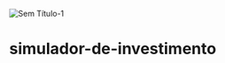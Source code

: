 ![Sem Título-1](https://user-images.githubusercontent.com/95540354/195099911-eed1cf4c-4ac5-48f9-bd26-f56abc5de003.png)

# simulador-de-investimento

